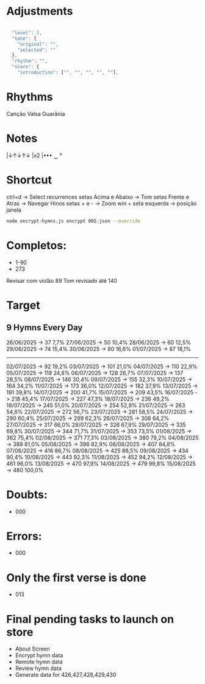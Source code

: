 # Adjustments

```js

  "level": 3,
  "tone": {
    "original": "",
    "selected": ""
  },
  "rhythm": "",
  "score": {
    "introduction": ["", "", "", "", ""],

```

# Rhythms

Canção
Valsa
Guarânia

# Notes

|↓↑↓↑↓
|x2
|•••
‿
°

# Shortcut

ctrl+d -> Select recurrences
setas Acima e Abaixo -> Tom
setas Frente e Atras -> Navegar Hinos
setas + e - -> Zoom
win + seta esquerda -> posição janela

```sh
node encrypt-hymns.js encrypt 002.json --override
```

# Completos:

- 1-90
- 273

Revisar com violão 89
Tom revisado até 140

# Target

## 9 Hymns Every Day

26/06/2025 -> 37 7,7%
27/06/2025 -> 50 10,4%
28/06/2025 -> 60 12,5%
29/06/2025 -> 74 15,4%
30/06/2025 -> 80 16,6%
01/07/2025 -> 87 18,1%

---

02/07/2025 -> 92 19,2%
03/07/2025 -> 101 21,0%
04/07/2025 -> 110 22,9%
05/07/2025 -> 119 24,8%
06/07/2025 -> 128 26,7%
07/07/2025 -> 137 28,5%
08/07/2025 -> 146 30,4%
09/07/2025 -> 155 32,3%
10/07/2025 -> 164 34,2%
11/07/2025 -> 173 36,0%
12/07/2025 -> 182 37,9%
13/07/2025 -> 191 39,8%
14/07/2025 -> 200 41,7%
15/07/2025 -> 209 43,5%
16/07/2025 -> 218 45,4%
17/07/2025 -> 227 47,3%
18/07/2025 -> 236 49,2%
19/07/2025 -> 245 51,0%
20/07/2025 -> 254 52,9%
21/07/2025 -> 263 54,8%
22/07/2025 -> 272 56,7%
23/07/2025 -> 281 58,5%
24/07/2025 -> 290 60,4%
25/07/2025 -> 299 62,3%
26/07/2025 -> 308 64,2%
27/07/2025 -> 317 66,0%
28/07/2025 -> 326 67,9%
29/07/2025 -> 335 69,8%
30/07/2025 -> 344 71,7%
31/07/2025 -> 353 73,5%
01/08/2025 -> 362 75,4%
02/08/2025 -> 371 77,3%
03/08/2025 -> 380 79,2%
04/08/2025 -> 389 81,0%
05/08/2025 -> 398 82,9%
06/08/2025 -> 407 84,8%
07/08/2025 -> 416 86,7%
08/08/2025 -> 425 88,5%
09/08/2025 -> 434 90,4%
10/08/2025 -> 443 92,3%
11/08/2025 -> 452 94,2%
12/08/2025 -> 461 96,0%
13/08/2025 -> 470 97,9%
14/08/2025 -> 479 99,8%
15/08/2025 -> 480 100,0%

# Doubts:

- 000

# Errors:

- 000

# Only the first verse is done

- 013

# Final pending tasks to launch on store

- About Screen
- Encrypt hymn data
- Remote hymn data
- Review hymn data
- Generate data for 426,427,428,429,430
